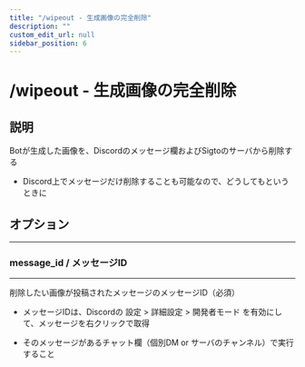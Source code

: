 ```yaml
---
title: "/wipeout - 生成画像の完全削除"
description: ""
custom_edit_url: null 
sidebar_position: 6
---
```


# /wipeout - 生成画像の完全削除

## 説明

Botが生成した画像を、Discordのメッセージ欄およびSigtoのサーバから削除する

- Discord上でメッセージだけ削除することも可能なので、どうしてもというときに

## オプション

---

### message_id / メッセージID

---

削除したい画像が投稿されたメッセージのメッセージID（必須）

- メッセージIDは、Discordの 設定 > 詳細設定 > 開発者モード を有効にして、メッセージを右クリックで取得

- そのメッセージがあるチャット欄（個別DM or サーバのチャンネル）で実行すること
